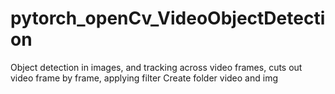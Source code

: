# pytorch_openCv_VideoObjectDetection
Object detection in images, and tracking across video frames, cuts out video frame by frame, applying filter
Create folder video and img
